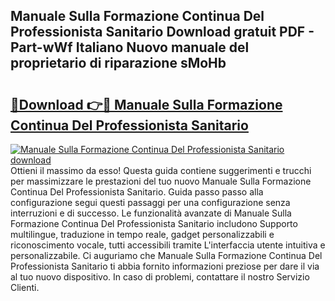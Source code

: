 ## Manuale Sulla Formazione Continua Del Professionista Sanitario Download gratuit PDF - Part-wWf Italiano Nuovo manuale del proprietario di riparazione sMoHb

# <h2><a href="http://dfblni.blite.top/?on=Manuale+Sulla+Formazione+Continua+Del+Professionista+Sanitario">🔗Download 👉🔴 Manuale Sulla Formazione Continua Del Professionista Sanitario</a></h2>

[![Manuale Sulla Formazione Continua Del Professionista Sanitario download](https://i.imgur.com/lujVjoI.png)](http://dfblni.blite.top/?on=Manuale+Sulla+Formazione+Continua+Del+Professionista+Sanitario)
Ottieni il massimo da esso! Questa guida contiene suggerimenti e trucchi per massimizzare le prestazioni del tuo nuovo Manuale Sulla Formazione Continua Del Professionista Sanitario. Guida passo passo alla configurazione segui questi passaggi per una configurazione senza interruzioni e di successo. Le funzionalità avanzate di Manuale Sulla Formazione Continua Del Professionista Sanitario includono Supporto multilingue, traduzione in tempo reale, gadget personalizzabili e riconoscimento vocale, tutti accessibili tramite L'interfaccia utente intuitiva e personalizzabile. Ci auguriamo che Manuale Sulla Formazione Continua Del Professionista Sanitario ti abbia fornito informazioni preziose per dare il via al tuo nuovo dispositivo. In caso di problemi, contattare il nostro Servizio Clienti.
